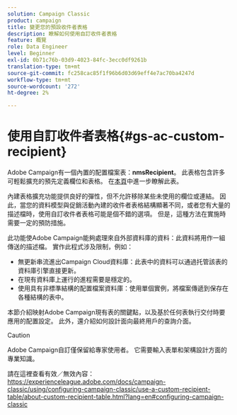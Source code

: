 ```yaml
---
solution: Campaign Classic
product: campaign
title: 變更您的預設收件者表格
description: 瞭解如何使用自訂收件者表格
feature: 概覽
role: Data Engineer
level: Beginner
exl-id: 0b71c76b-03d9-4023-84fc-3ecc0df9261b
translation-type: tm+mt
source-git-commit: fc258cac85f1f96b6d03d69eff4e7ac70ba4247d
workflow-type: tm+mt
source-wordcount: '272'
ht-degree: 2%

---
```


# 使用自訂收件者表格{#gs-ac-custom-recipient}

Adobe Campaign有一個內置的配置檔案表：**nmsRecipient**。 此表格包含許多可輕鬆擴充的預先定義欄位和表格。 在[本頁](datamodel.md#ootb-profiles)中進一步瞭解此表。

內建表格擴充功能提供良好的彈性，但不允許移除某些未使用的欄位或連結。 因此，當您的資料模型與促銷活動內建的收件者表格結構顯著不同，或者您有大量的描述檔時，使用自訂收件者表格可能是個不錯的選項。  但是，這種方法在實施時需要一定的預防措施。

此功能使Adobe Campaign能夠處理來自外部資料庫的資料：此資料將用作一組傳送的描述檔。 實作此程式涉及限制，例如：

* 無更新串流進出Campaign Cloud資料庫：此表中的資料可以通過托管該表的資料庫引擎直接更新。
* 在現有資料庫上運行的進程需要是穩定的。
* 使用具有非標準結構的配置檔案資料庫：使用單個實例，將檔案傳遞到保存在各種結構的表中。

本節介紹映射Adobe Campaign現有表的關鍵點，以及基於任何表執行交付時要應用的配置設定。 此外，還介紹如何設計面向最終用戶的查詢介面。


>[!CAUTION]
>
>Adobe Campaign自訂僅保留給專家使用者。 它需要輸入表單和架構設計方面的專業知識。

請在這裡查看有效／無效內容：https://experienceleague.adobe.com/docs/campaign-classic/using/configuring-campaign-classic/use-a-custom-recipient-table/about-custom-recipient-table.html?lang=en#configuring-campaign-classic
